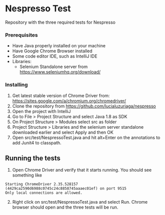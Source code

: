 # Nespresso Test

Repository with the three required tests for Nespresso

### Prerequisites

- Have Java properly installed on your machine
- Have Google Chrome Browser installed
- Some code editor IDE, such as IntelliJ IDE
- Libraries:
  * Selenium Standalone server  from https://www.seleniumhq.org/download/

### Installing

1. Get latest stable version of Chrome Driver from: https://sites.google.com/a/chromium.org/chromedriver/
2. Clone the repository from https://github.com/lucialuzuriaga/nespresso
3. Open the project with IntelliJ
4. Go to File > Project Structure and select Java 1.8 as SDK
5. On Project Structure > Modules select src as folder
5. Project Structure > Libraries and the selenium server standalone downloaded earlier and select Apply and then OK
6. Open src/test/NespressoTest.java and hit alt+Enter on the annotations to add Junit4 to classpath.

## Running the tests

1. Open Chrome Driver and verify that it starts running. You should see something like
```
Starting ChromeDriver 2.35.528157 (4429ca2590d6988c0745c24c8858745aaaec01ef) on port 9515
Only local connections are allowed.
```

2. Right click on src/test/NespressoTest.java and select Run. Chrome browser should open and the three tests will be run. 
